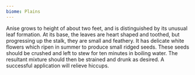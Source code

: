 ```yaml
---
biome: Plains
---
```

Anise grows to height of about two feet, and is distinguished by its unusual leaf formation. At its base, the leaves are heart shaped and toothed, but progressing up the stalk, they are small and feathery. It has delicate white flowers which ripen in summer to produce small ridged seeds. These seeds should be crushed and left to stew for ten minutes in boiling water. The resultant mixture should then be strained and drunk as desired. A successful application will relieve hiccups. 

